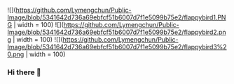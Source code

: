 ![](https://github.com/Lymengchun/Public-Image/blob/5341642d736a69ebfcf51b6007d7f1e5099b75e2/flappybird1.PNG | width = 100)
![](https://github.com/Lymengchun/Public-Image/blob/5341642d736a69ebfcf51b6007d7f1e5099b75e2/flappybird2.png | width = 100)
![](https://github.com/Lymengchun/Public-Image/blob/5341642d736a69ebfcf51b6007d7f1e5099b75e2/flappybird3%20.png | width = 100)
### Hi there 👋
<!-- **Lymengchun/Lymengchun** is a ✨ _special_ ✨ repository because its `README.md` (this file) appears on your GitHub profile. -->


<!--[!["Buy Me A Coffee"](https://www.buymeacoffee.com/assets/img/custom_images/orange_img.png)](https://www.buymeacoffee.com/lymengchhun)

[!["clickhere"](https://media.giphy.com/media/rvUbaxVpe87qErZ6yE/giphy.gif)](https://profile-summary-for-github.com/user/lymengchun)

[![Readme Quotes](https://quotes-github-readme.vercel.app/api?type=horizontal&theme=dark)](https://github.com/piyushsuthar/github-readme-quotes)-->

<!--# CHECK MY LIBRARY
!["arrowdown"](https://media.giphy.com/media/hJl9v892gjwLEdHoZv/giphy.gif)-->
